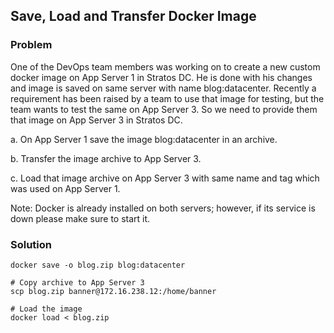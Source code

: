 ## Save, Load and Transfer Docker Image

### Problem

One of the DevOps team members was working on to create a new custom docker image on App Server 1 in Stratos DC. He is
done with his changes and image is saved on same server with name blog:datacenter. Recently a requirement has been
raised by a team to use that image for testing, but the team wants to test the same on App Server 3. So we need to
provide them that image on App Server 3 in Stratos DC.

a. On App Server 1 save the image blog:datacenter in an archive.

b. Transfer the image archive to App Server 3.

c. Load that image archive on App Server 3 with same name and tag which was used on App Server 1.

Note: Docker is already installed on both servers; however, if its service is down please make sure to start it.

### Solution

```shell
docker save -o blog.zip blog:datacenter

# Copy archive to App Server 3
scp blog.zip banner@172.16.238.12:/home/banner

# Load the image
docker load < blog.zip
```